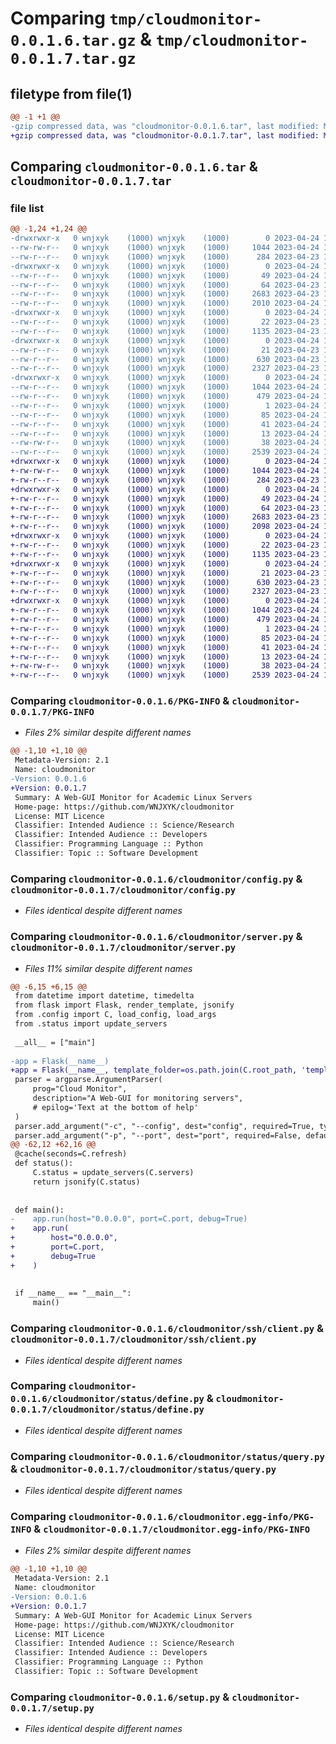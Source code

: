# Comparing `tmp/cloudmonitor-0.0.1.6.tar.gz` & `tmp/cloudmonitor-0.0.1.7.tar.gz`

## filetype from file(1)

```diff
@@ -1 +1 @@
-gzip compressed data, was "cloudmonitor-0.0.1.6.tar", last modified: Mon Apr 24 13:18:00 2023, max compression
+gzip compressed data, was "cloudmonitor-0.0.1.7.tar", last modified: Mon Apr 24 13:23:03 2023, max compression
```

## Comparing `cloudmonitor-0.0.1.6.tar` & `cloudmonitor-0.0.1.7.tar`

### file list

```diff
@@ -1,24 +1,24 @@
-drwxrwxr-x   0 wnjxyk    (1000) wnjxyk    (1000)        0 2023-04-24 13:18:00.064804 cloudmonitor-0.0.1.6/
--rw-rw-r--   0 wnjxyk    (1000) wnjxyk    (1000)     1044 2023-04-24 13:18:00.064804 cloudmonitor-0.0.1.6/PKG-INFO
--rw-r--r--   0 wnjxyk    (1000) wnjxyk    (1000)      284 2023-04-23 14:47:47.000000 cloudmonitor-0.0.1.6/README.md
-drwxrwxr-x   0 wnjxyk    (1000) wnjxyk    (1000)        0 2023-04-24 13:18:00.064804 cloudmonitor-0.0.1.6/cloudmonitor/
--rw-r--r--   0 wnjxyk    (1000) wnjxyk    (1000)       49 2023-04-24 13:17:56.000000 cloudmonitor-0.0.1.6/cloudmonitor/__init__.py
--rw-r--r--   0 wnjxyk    (1000) wnjxyk    (1000)       64 2023-04-23 13:11:47.000000 cloudmonitor-0.0.1.6/cloudmonitor/__main__.py
--rw-r--r--   0 wnjxyk    (1000) wnjxyk    (1000)     2683 2023-04-23 13:11:47.000000 cloudmonitor-0.0.1.6/cloudmonitor/config.py
--rw-r--r--   0 wnjxyk    (1000) wnjxyk    (1000)     2010 2023-04-24 13:04:20.000000 cloudmonitor-0.0.1.6/cloudmonitor/server.py
-drwxrwxr-x   0 wnjxyk    (1000) wnjxyk    (1000)        0 2023-04-24 13:18:00.064804 cloudmonitor-0.0.1.6/cloudmonitor/ssh/
--rw-r--r--   0 wnjxyk    (1000) wnjxyk    (1000)       22 2023-04-23 13:11:47.000000 cloudmonitor-0.0.1.6/cloudmonitor/ssh/__init__.py
--rw-r--r--   0 wnjxyk    (1000) wnjxyk    (1000)     1135 2023-04-23 14:10:51.000000 cloudmonitor-0.0.1.6/cloudmonitor/ssh/client.py
-drwxrwxr-x   0 wnjxyk    (1000) wnjxyk    (1000)        0 2023-04-24 13:18:00.064804 cloudmonitor-0.0.1.6/cloudmonitor/status/
--rw-r--r--   0 wnjxyk    (1000) wnjxyk    (1000)       21 2023-04-23 13:11:47.000000 cloudmonitor-0.0.1.6/cloudmonitor/status/__init__.py
--rw-r--r--   0 wnjxyk    (1000) wnjxyk    (1000)      630 2023-04-23 13:11:47.000000 cloudmonitor-0.0.1.6/cloudmonitor/status/define.py
--rw-r--r--   0 wnjxyk    (1000) wnjxyk    (1000)     2327 2023-04-23 13:11:47.000000 cloudmonitor-0.0.1.6/cloudmonitor/status/query.py
-drwxrwxr-x   0 wnjxyk    (1000) wnjxyk    (1000)        0 2023-04-24 13:18:00.064804 cloudmonitor-0.0.1.6/cloudmonitor.egg-info/
--rw-r--r--   0 wnjxyk    (1000) wnjxyk    (1000)     1044 2023-04-24 13:18:00.000000 cloudmonitor-0.0.1.6/cloudmonitor.egg-info/PKG-INFO
--rw-r--r--   0 wnjxyk    (1000) wnjxyk    (1000)      479 2023-04-24 13:18:00.000000 cloudmonitor-0.0.1.6/cloudmonitor.egg-info/SOURCES.txt
--rw-r--r--   0 wnjxyk    (1000) wnjxyk    (1000)        1 2023-04-24 13:18:00.000000 cloudmonitor-0.0.1.6/cloudmonitor.egg-info/dependency_links.txt
--rw-r--r--   0 wnjxyk    (1000) wnjxyk    (1000)       85 2023-04-24 13:18:00.000000 cloudmonitor-0.0.1.6/cloudmonitor.egg-info/entry_points.txt
--rw-r--r--   0 wnjxyk    (1000) wnjxyk    (1000)       41 2023-04-24 13:18:00.000000 cloudmonitor-0.0.1.6/cloudmonitor.egg-info/requires.txt
--rw-r--r--   0 wnjxyk    (1000) wnjxyk    (1000)       13 2023-04-24 13:18:00.000000 cloudmonitor-0.0.1.6/cloudmonitor.egg-info/top_level.txt
--rw-rw-r--   0 wnjxyk    (1000) wnjxyk    (1000)       38 2023-04-24 13:18:00.064804 cloudmonitor-0.0.1.6/setup.cfg
--rw-r--r--   0 wnjxyk    (1000) wnjxyk    (1000)     2539 2023-04-24 13:17:17.000000 cloudmonitor-0.0.1.6/setup.py
+drwxrwxr-x   0 wnjxyk    (1000) wnjxyk    (1000)        0 2023-04-24 13:23:03.727172 cloudmonitor-0.0.1.7/
+-rw-rw-r--   0 wnjxyk    (1000) wnjxyk    (1000)     1044 2023-04-24 13:23:03.727172 cloudmonitor-0.0.1.7/PKG-INFO
+-rw-r--r--   0 wnjxyk    (1000) wnjxyk    (1000)      284 2023-04-23 14:47:47.000000 cloudmonitor-0.0.1.7/README.md
+drwxrwxr-x   0 wnjxyk    (1000) wnjxyk    (1000)        0 2023-04-24 13:23:03.727172 cloudmonitor-0.0.1.7/cloudmonitor/
+-rw-r--r--   0 wnjxyk    (1000) wnjxyk    (1000)       49 2023-04-24 13:21:51.000000 cloudmonitor-0.0.1.7/cloudmonitor/__init__.py
+-rw-r--r--   0 wnjxyk    (1000) wnjxyk    (1000)       64 2023-04-23 13:11:47.000000 cloudmonitor-0.0.1.7/cloudmonitor/__main__.py
+-rw-r--r--   0 wnjxyk    (1000) wnjxyk    (1000)     2683 2023-04-23 13:11:47.000000 cloudmonitor-0.0.1.7/cloudmonitor/config.py
+-rw-r--r--   0 wnjxyk    (1000) wnjxyk    (1000)     2098 2023-04-24 13:22:17.000000 cloudmonitor-0.0.1.7/cloudmonitor/server.py
+drwxrwxr-x   0 wnjxyk    (1000) wnjxyk    (1000)        0 2023-04-24 13:23:03.727172 cloudmonitor-0.0.1.7/cloudmonitor/ssh/
+-rw-r--r--   0 wnjxyk    (1000) wnjxyk    (1000)       22 2023-04-23 13:11:47.000000 cloudmonitor-0.0.1.7/cloudmonitor/ssh/__init__.py
+-rw-r--r--   0 wnjxyk    (1000) wnjxyk    (1000)     1135 2023-04-23 14:10:51.000000 cloudmonitor-0.0.1.7/cloudmonitor/ssh/client.py
+drwxrwxr-x   0 wnjxyk    (1000) wnjxyk    (1000)        0 2023-04-24 13:23:03.727172 cloudmonitor-0.0.1.7/cloudmonitor/status/
+-rw-r--r--   0 wnjxyk    (1000) wnjxyk    (1000)       21 2023-04-23 13:11:47.000000 cloudmonitor-0.0.1.7/cloudmonitor/status/__init__.py
+-rw-r--r--   0 wnjxyk    (1000) wnjxyk    (1000)      630 2023-04-23 13:11:47.000000 cloudmonitor-0.0.1.7/cloudmonitor/status/define.py
+-rw-r--r--   0 wnjxyk    (1000) wnjxyk    (1000)     2327 2023-04-23 13:11:47.000000 cloudmonitor-0.0.1.7/cloudmonitor/status/query.py
+drwxrwxr-x   0 wnjxyk    (1000) wnjxyk    (1000)        0 2023-04-24 13:23:03.727172 cloudmonitor-0.0.1.7/cloudmonitor.egg-info/
+-rw-r--r--   0 wnjxyk    (1000) wnjxyk    (1000)     1044 2023-04-24 13:23:03.000000 cloudmonitor-0.0.1.7/cloudmonitor.egg-info/PKG-INFO
+-rw-r--r--   0 wnjxyk    (1000) wnjxyk    (1000)      479 2023-04-24 13:23:03.000000 cloudmonitor-0.0.1.7/cloudmonitor.egg-info/SOURCES.txt
+-rw-r--r--   0 wnjxyk    (1000) wnjxyk    (1000)        1 2023-04-24 13:23:03.000000 cloudmonitor-0.0.1.7/cloudmonitor.egg-info/dependency_links.txt
+-rw-r--r--   0 wnjxyk    (1000) wnjxyk    (1000)       85 2023-04-24 13:23:03.000000 cloudmonitor-0.0.1.7/cloudmonitor.egg-info/entry_points.txt
+-rw-r--r--   0 wnjxyk    (1000) wnjxyk    (1000)       41 2023-04-24 13:23:03.000000 cloudmonitor-0.0.1.7/cloudmonitor.egg-info/requires.txt
+-rw-r--r--   0 wnjxyk    (1000) wnjxyk    (1000)       13 2023-04-24 13:23:03.000000 cloudmonitor-0.0.1.7/cloudmonitor.egg-info/top_level.txt
+-rw-rw-r--   0 wnjxyk    (1000) wnjxyk    (1000)       38 2023-04-24 13:23:03.727172 cloudmonitor-0.0.1.7/setup.cfg
+-rw-r--r--   0 wnjxyk    (1000) wnjxyk    (1000)     2539 2023-04-24 13:17:17.000000 cloudmonitor-0.0.1.7/setup.py
```

### Comparing `cloudmonitor-0.0.1.6/PKG-INFO` & `cloudmonitor-0.0.1.7/PKG-INFO`

 * *Files 2% similar despite different names*

```diff
@@ -1,10 +1,10 @@
 Metadata-Version: 2.1
 Name: cloudmonitor
-Version: 0.0.1.6
+Version: 0.0.1.7
 Summary: A Web-GUI Monitor for Academic Linux Servers
 Home-page: https://github.com/WNJXYK/cloudmonitor
 License: MIT Licence
 Classifier: Intended Audience :: Science/Research
 Classifier: Intended Audience :: Developers
 Classifier: Programming Language :: Python
 Classifier: Topic :: Software Development
```

### Comparing `cloudmonitor-0.0.1.6/cloudmonitor/config.py` & `cloudmonitor-0.0.1.7/cloudmonitor/config.py`

 * *Files identical despite different names*

### Comparing `cloudmonitor-0.0.1.6/cloudmonitor/server.py` & `cloudmonitor-0.0.1.7/cloudmonitor/server.py`

 * *Files 11% similar despite different names*

```diff
@@ -6,15 +6,15 @@
 from datetime import datetime, timedelta
 from flask import Flask, render_template, jsonify
 from .config import C, load_config, load_args
 from .status import update_servers
 
 __all__ = ["main"]
 
-app = Flask(__name__)
+app = Flask(__name__, template_folder=os.path.join(C.root_path, 'templates'))
 parser = argparse.ArgumentParser(
     prog="Cloud Monitor",
     description="A Web-GUI for monitoring servers",
     # epilog='Text at the bottom of help'
 )
 parser.add_argument("-c", "--config", dest="config", required=True, type=str, help="path of YAML config file")
 parser.add_argument("-p", "--port", dest="port", required=False, default=8899, type=int, help="port for Web GUI")
@@ -62,12 +62,16 @@
 @cache(seconds=C.refresh)
 def status():
     C.status = update_servers(C.servers)
     return jsonify(C.status)
 
 
 def main():
-    app.run(host="0.0.0.0", port=C.port, debug=True)
+    app.run(
+        host="0.0.0.0", 
+        port=C.port, 
+        debug=True
+    )
 
 
 if __name__ == "__main__":
     main()
```

### Comparing `cloudmonitor-0.0.1.6/cloudmonitor/ssh/client.py` & `cloudmonitor-0.0.1.7/cloudmonitor/ssh/client.py`

 * *Files identical despite different names*

### Comparing `cloudmonitor-0.0.1.6/cloudmonitor/status/define.py` & `cloudmonitor-0.0.1.7/cloudmonitor/status/define.py`

 * *Files identical despite different names*

### Comparing `cloudmonitor-0.0.1.6/cloudmonitor/status/query.py` & `cloudmonitor-0.0.1.7/cloudmonitor/status/query.py`

 * *Files identical despite different names*

### Comparing `cloudmonitor-0.0.1.6/cloudmonitor.egg-info/PKG-INFO` & `cloudmonitor-0.0.1.7/cloudmonitor.egg-info/PKG-INFO`

 * *Files 2% similar despite different names*

```diff
@@ -1,10 +1,10 @@
 Metadata-Version: 2.1
 Name: cloudmonitor
-Version: 0.0.1.6
+Version: 0.0.1.7
 Summary: A Web-GUI Monitor for Academic Linux Servers
 Home-page: https://github.com/WNJXYK/cloudmonitor
 License: MIT Licence
 Classifier: Intended Audience :: Science/Research
 Classifier: Intended Audience :: Developers
 Classifier: Programming Language :: Python
 Classifier: Topic :: Software Development
```

### Comparing `cloudmonitor-0.0.1.6/setup.py` & `cloudmonitor-0.0.1.7/setup.py`

 * *Files identical despite different names*

